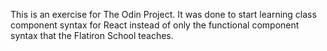 This is an exercise for The Odin Project. It was done to start learning class component syntax for React instead of only the functional component syntax that the Flatiron School teaches.